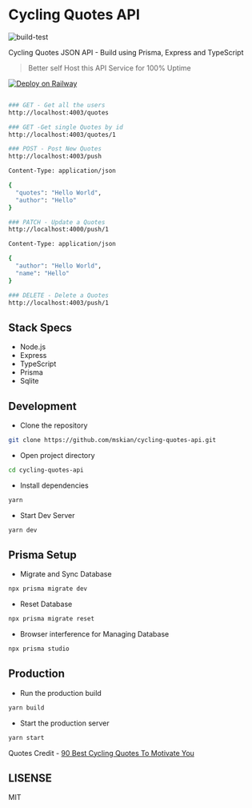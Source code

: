 # Cycling Quotes API

![build-test](https://github.com/mskian/cycling-quotes-api/workflows/build-test/badge.svg)  

Cycling Quotes JSON API - Build using Prisma, Express and TypeScript  

> Better self Host this API Service for 100% Uptime  

[![Deploy on Railway](https://railway.app/button.svg)](https://railway.app/new?template=https%3A%2F%2Fgithub.com%2Fmskian%2Fcycling-quotes-api.git)  

```sh

### GET - Get all the users
http://localhost:4003/quotes

### GET -Get single Quotes by id
http://localhost:4003/quotes/1

### POST - Post New Quotes
http://localhost:4003/push

Content-Type: application/json

{
  "quotes": "Hello World",
  "author": "Hello"
}

### PATCH - Update a Quotes
http://localhost:4000/push/1

Content-Type: application/json

{
  "author": "Hello World",
  "name": "Hello"
}

### DELETE - Delete a Quotes
http://localhost:4003/push/1

```

## Stack Specs

- Node.js
- Express
- TypeScript
- Prisma
- Sqlite

## Development

- Clone the repository

```sh
git clone https://github.com/mskian/cycling-quotes-api.git
```

- Open project directory

```sh
cd cycling-quotes-api
```

- Install dependencies

```sh
yarn
```

- Start Dev Server

```sh
yarn dev
```

## Prisma Setup

- Migrate and Sync Database

```sh
npx prisma migrate dev
```

- Reset Database

```sh
npx prisma migrate reset
```

- Browser interference for Managing Database

```sh
npx prisma studio
```

## Production

- Run the production build

```sh
yarn build
```

- Start the production server

```sh
yarn start
```

Quotes Credit - [90 Best Cycling Quotes To Motivate You](https://kidadl.com/articles/best-cycling-quotes-to-motivate-you)  

## LISENSE

MIT
